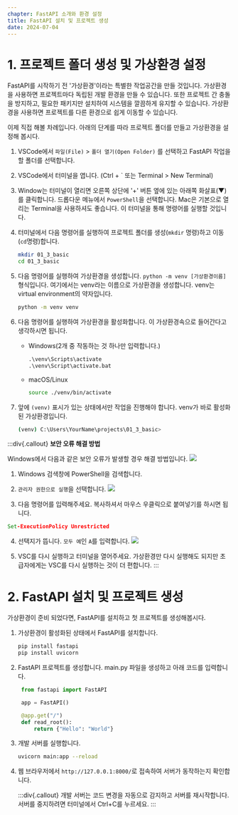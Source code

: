 ```yaml
---
chapter: FastAPI 소개와 환경 설정
title: FastAPI 설치 및 프로젝트 생성
date: 2024-07-04
---
```


# 1. 프로젝트 폴더 생성 및 가상환경 설정

FastAPI를 시작하기 전 '가상환경'이라는 특별한 작업공간을 만들 것입니다. 가상환경을 사용하면 프로젝트마다 독립된 개발 환경을 만들 수 있습니다. 또한 프로젝트 간 충돌을 방지하고, 필요한 패키지만 설치하여 시스템을 깔끔하게 유지할 수 있습니다. 가상환경을 사용하면 프로젝트를 다른 환경으로 쉽게 이동할 수 있습니다.

이제 직접 해볼 차례입니다. 아래의 단계를 따라 프로젝트 폴더를 만들고 가상환경을 설정해 봅시다.

1. VSCode에서 `파일(File)` > `폴더 열기(Open Folder)` 를 선택하고 FastAPI 작업을 할 폴더를 선택합니다.
2. VSCode에서 터미널을 엽니다. (Ctrl + ` 또는 Terminal > New Terminal)
3. Window는 터미널이 열리면 오른쪽 상단에 '+' 버튼 옆에 있는 아래쪽 화살표(▼)를 클릭합니다. 드롭다운 메뉴에서 `PowerShell`을 선택합니다. Mac은 기본으로 열리는 Terminal을 사용하셔도 좋습니다. 이 터미널을 통해 명령어를 실행할 것입니다.
4. 터미널에서 다음 명령어를 실행하여 프로젝트 폴더를 생성(`mkdir` 명령)하고 이동(`cd`명령)합니다.

   ```bash
   mkdir 01_3_basic
   cd 01_3_basic
   ```

5. 다음 명령어를 실행하여 가상환경을 생성합니다. `python -m venv [가상환경이름]` 형식입니다. 여기에서는 venv라는 이름으로 가상환경을 생성합니다. venv는 virtual environment의 약자입니다.

   ```bash
   python -m venv venv
   ```

6. 다음 명령어를 실행하여 가상환경을 활성화합니다. 이 가상환경속으로 들어간다고 생각하시면 됩니다.

   - Windows(2개 중 작동하는 것 하나만 입력합니다.)

     ```cmd
     .\venv\Scripts\activate
     .\venv\Script\activate.bat
     ```

   - macOS/Linux
     ```bash
     source ./venv/bin/activate
     ```

7. 앞에 `(venv)` 표시가 있는 상태에서만 작업을 진행해야 합니다. venv가 바로 활성화된 가상환경입니다.
   ```bash
   (venv) C:\Users\YourName\projects\01_3_basic>
   ```

:::div{.callout}
**보안 오류 해결 방법**

Windows에서 다음과 같은 보안 오류가 발생할 경우 해결 방법입니다.
![](/images/basecamp-django/chapter01/03-1.png)

1. Windows 검색창에 PowerShell을 검색합니다.
2. `관리자 권한으로 실행`을 선택합니다.
   ![](/images/basecamp-django/chapter01/03-2.png)

3. 다음 명령어를 입력해주세요. 복사하셔서 마우스 우클릭으로 붙여넣기를 하시면 됩니다.

```cmd
Set-ExecutionPolicy Unrestricted
```

4. 선택지가 뜹니다. `모두 예`인 `A`를 입력합니다.
   ![](/images/basecamp-django/chapter01/03-3.png)

5. VSC를 다시 실행하고 터미널을 열어주세요. 가상환경만 다시 실행해도 되지만 초급자에게는 VSC를 다시 실행하는 것이 더 편합니다.
   :::

# 2. FastAPI 설치 및 프로젝트 생성

가상환경이 준비 되었다면, FastAPI를 설치하고 첫 프로젝트를 생성해봅시다.

1. 가상환경이 활성화된 상태에서 FastAPI를 설치합니다.

   ```bash
   pip install fastapi
   pip install uvicorn
   ```

2. FastAPI 프로젝트를 생성합니다. main.py 파일을 생성하고 아래 코드를 입력합니다.

   ```python
    from fastapi import FastAPI

    app = FastAPI()

    @app.get("/")
    def read_root():
        return {"Hello": "World"}
   ```

3. 개발 서버를 실행합니다.

   ```bash
   uvicorn main:app --reload
   ```

4. 웹 브라우저에서 `http://127.0.0.1:8000/`로 접속하여 서버가 동작하는지 확인합니다.

   :::div{.callout}
   개발 서버는 코드 변경을 자동으로 감지하고 서버를 재시작합니다. 서버를 중지하려면 터미널에서 Ctrl+C를 누르세요.
   :::
